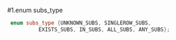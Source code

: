 #1.enum subs_type

```cpp
 enum subs_type {UNKNOWN_SUBS, SINGLEROW_SUBS,
		  EXISTS_SUBS, IN_SUBS, ALL_SUBS, ANY_SUBS};

```